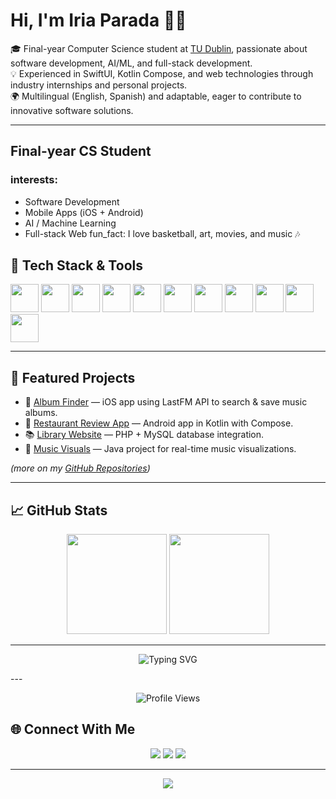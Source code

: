 # Hi, I'm Iria Parada 👩‍💻  

🎓 Final-year Computer Science student at [TU Dublin](https://www.tudublin.ie/), passionate about software development, AI/ML, and full-stack development.  
💡 Experienced in SwiftUI, Kotlin Compose, and web technologies through industry internships and personal projects.  
🌍 Multilingual (English, Spanish) and adaptable, eager to contribute to innovative software solutions.  

---
## Final-year CS Student
### interests:
  - Software Development
  - Mobile Apps (iOS + Android)
  - AI / Machine Learning
  - Full-stack Web
fun_fact: I love basketball, art, movies, and music 🎶

## 🔧 Tech Stack & Tools

<p>
<img src="https://cdn.jsdelivr.net/gh/devicons/devicon/icons/swift/swift-original.svg" width="45" height="45"/>
<img src="https://cdn.jsdelivr.net/gh/devicons/devicon/icons/kotlin/kotlin-original.svg" width="45" height="45"/>
<img src="https://cdn.jsdelivr.net/gh/devicons/devicon/icons/python/python-original.svg" width="45" height="45"/>
<img src="https://cdn.jsdelivr.net/gh/devicons/devicon/icons/java/java-original.svg" width="45" height="45"/>
<img src="https://cdn.jsdelivr.net/gh/devicons/devicon/icons/javascript/javascript-original.svg" width="45" height="45"/>
<img src="https://cdn.jsdelivr.net/gh/devicons/devicon/icons/php/php-original.svg" width="45" height="45"/>
<img src="https://cdn.jsdelivr.net/gh/devicons/devicon/icons/mysql/mysql-original.svg" width="45" height="45"/>
<img src="https://cdn.jsdelivr.net/gh/devicons/devicon/icons/git/git-original.svg" width="45" height="45"/>
<img src="https://cdn.jsdelivr.net/gh/devicons/devicon/icons/github/github-original.svg" width="45" height="45"/>
<img src="https://cdn.jsdelivr.net/gh/devicons/devicon/icons/androidstudio/androidstudio-original.svg" width="45" height="45"/>
<img src="https://cdn.jsdelivr.net/gh/devicons/devicon/icons/xcode/xcode-original.svg" width="45" height="45"/>
</p>

---

## 📂 Featured Projects

* 🎵 [Album Finder](https://github.com/iriaPM/AlbumFinder) — iOS app using LastFM API to search & save music albums.
* 🍴 [Restaurant Review App](https://github.com/TU856-MSD-24/Group01_MSD_Project) — Android app in Kotlin with Compose.
* 📚 [Library Website](https://github.com/iriaPM/Library-Website) — PHP + MySQL database integration.
* 🎨 [Music Visuals](https://github.com/mymunaalom/MusicVisuals) — Java project for real-time music visualizations.

*(more on my [GitHub Repositories](https://github.com/iriaPM?tab=repositories))*

---

## 📈 GitHub Stats

<p align="center">
  <img src="https://github-readme-stats.vercel.app/api?username=iriaPM&show_icons=true&theme=tokyonight" height="160"/>
  <img src="https://github-readme-stats.vercel.app/api/top-langs/?username=iriaPM&layout=compact&theme=tokyonight" height="160"/>
</p>

---
<p align="center">
  <img src="https://readme-typing-svg.herokuapp.com?font=Fira+Code&pause=1000&color=F75C7E&center=true&vCenter=true&width=435&lines=Computer+Science+Student;Full-Stack+Developer;iOS+%26+Android+Developer;Always+learning+new+things" alt="Typing SVG" />
</p>
---
<p align="center">
  <img src="https://komarev.com/ghpvc/?username=iriaPM&color=blueviolet" alt="Profile Views" />
</p>

## 🌐 Connect With Me

<p align="center">
  <a href="mailto:iria.parada03@gmail.com"><img src="https://img.shields.io/badge/Email-D14836?style=for-the-badge&logo=gmail&logoColor=white"/></a>
  <a href="https://www.linkedin.com/in/iria-parada-murciego/"><img src="https://img.shields.io/badge/LinkedIn-blue?style=for-the-badge&logo=linkedin&logoColor=white"/></a>
  <a href="https://github.com/iriaPM"><img src="https://img.shields.io/badge/GitHub-333?style=for-the-badge&logo=github&logoColor=white"/></a>
</p>

---

<p align="center">
  <img src="https://capsule-render.vercel.app/api?section=footer&type=waving&color=gradient&height=100"/>
</p>

